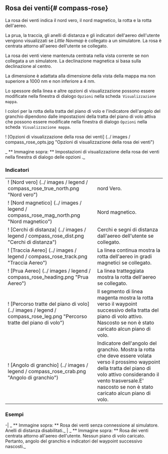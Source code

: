 
## Rosa dei venti{# compass-rose}


La rosa dei venti indica il nord vero, il nord magnetico, la rotta e la rotta dell'aereo.

La prua, la traccia, gli anelli di distanza e gli indicatori dell'aereo dell'utente vengono visualizzati se _Little Navmap_ è collegato a un simulatore. La rosa è centrata attorno all'aereo dell'utente se collegato.

La rosa dei venti viene mantenuta centrata nella vista corrente se non collegata a un simulatore. La declinazione magnetica si basa sulla declinazione al centro.

La dimensione è adattata alla dimensione della vista della mappa ma non superiore a 1000 nm e non inferiore a 4 nm.

Lo spessore della linea e altre opzioni di visualizzazione possono essere modificate nella finestra di dialogo `Opzioni` nella scheda` Visualizzazione mappa`.

I colori per la rotta della tratta del piano di volo e l'indicatore dell'angolo del granchio dipendono dalle impostazioni della tratta del piano di volo attiva che possono essere modificate nella finestra di dialogo `Opzioni` nella scheda` Visualizzazione mappa`.

! [Opzioni di visualizzazione della rosa dei venti] (../ images / compass_rose_opts.jpg "Opzioni di visualizzazione della rosa dei venti")

_ ** Immagine sopra: ** Impostazioni di visualizzazione della rosa dei venti nella finestra di dialogo delle opzioni ._

### Indicatori

| | |
| --- | --- |
| ! [Nord vero] (../ images / legend / compass_rose_true_north.png "Nord vero") | nord Vero. |
| ! [Nord magnetico] (../ images / legend / compass_rose_mag_north.png "Nord magnetico") | Nord magnetico. |
| ! [Cerchi di distanza] (../ images / legend / compass_rose_dist.png "Cerchi di distanza") | Cerchi e segni di distanza dall'aereo dell'utente se collegato. |
| ! [Traccia Aereo] (../ images / legend / compass_rose_track.png "Traccia Aereo") | La linea continua mostra la rotta dell'aereo in gradi magnetici se collegato. |
| ! [Prua Aereo] (../ images / legend / compass_rose_heading.png "Prua Aereo") | La linea tratteggiata mostra la rotta dell'aereo se collegato. |
| ! [Percorso tratte del piano di volo] (../ images / legend / compass_rose_leg.png "Percorso tratte del piano di volo") | Il segmento di linea magenta mostra la rotta verso il waypoint successivo della tratta del piano di volo attivo. Nascosto se non è stato caricato alcun piano di volo. |
| ! [Angolo di granchio] (../ images / legend / compass_rose_crab.png "Angolo di granchio") | Indicatore dell'angolo del granchio. Mostra la rotta che deve essere volata verso il prossimo waypoint della tratta del piano di volo attivo considerando il vento trasversale.E' nascosto se non è stato caricato alcun piano di volo. |

### Esempi

-| _ ** Immagine sopra: ** Rosa dei venti senza connessione al simulatore. Anelli di distanza disabilitati._ | _ ** Immagine sopra: ** Rosa dei venti centrata attorno all'aereo dell'utente. Nessun piano di volo caricato. Pertanto, angolo del granchio e indicatori del waypoint successivo nascosti._
